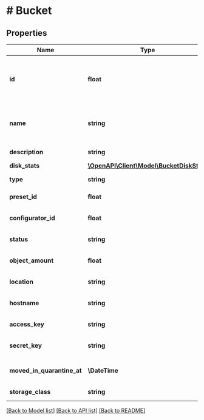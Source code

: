 # # Bucket

## Properties

Name | Type | Description | Notes
------------ | ------------- | ------------- | -------------
**id** | **float** | ID для каждого экземпляра хранилища. Автоматически генерируется при создании. |
**name** | **string** | Удобочитаемое имя, установленное для хранилища. |
**description** | **string** | Комментарий к хранилищу. | [optional]
**disk_stats** | [**\OpenAPI\Client\Model\BucketDiskStats**](BucketDiskStats.md) |  |
**type** | **string** | Тип хранилища. |
**preset_id** | **float** | ID тарифа хранилища. |
**configurator_id** | **float** | ID конфигуратора хранилища. |
**status** | **string** | Статус хранилища. |
**object_amount** | **float** | Количество файлов в хранилище. |
**location** | **string** | Регион хранилища. |
**hostname** | **string** | Адрес хранилища для подключения. |
**access_key** | **string** | Ключ доступа от хранилища. |
**secret_key** | **string** | Секретный ключ доступа от хранилища. |
**moved_in_quarantine_at** | **\DateTime** | Дата перемещения в карантин. |
**storage_class** | **string** | Класс хранилища. |

[[Back to Model list]](../../README.md#models) [[Back to API list]](../../README.md#endpoints) [[Back to README]](../../README.md)
